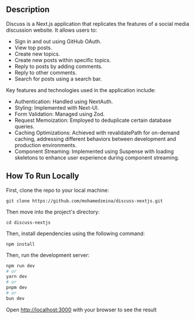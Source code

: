 ## Description
Discuss is a Next.js application that replicates the features of a social media discussion website. It allows users to:

* Sign in and out using GitHub OAuth.
* View top posts.
* Create new topics.
* Create new posts within specific topics.
* Reply to posts by adding comments.
* Reply to other comments.
* Search for posts using a search bar.


Key features and technologies used in the application include:

* Authentication: Handled using NextAuth.
* Styling: Implemented with Next-UI.
* Form Validation: Managed using Zod.
* Request Memoization: Employed to deduplicate certain database queries.
* Caching Optimizations: Achieved with revalidatePath for on-demand caching, addressing different behaviors between development and production environments.
* Component Streaming: Implemented using Suspense with loading skeletons to enhance user experience during component streaming.

## How To Run Locally
First, clone the repo to your local machine:
```
git clone https://github.com/mohamedzeina/discuss-nextjs.git
```
Then move into the project's directory:
```
cd discuss-nextjs
```
Then, install dependencies using the following command:
```
npm install
```
Then, run the development server:

```bash
npm run dev
# or
yarn dev
# or
pnpm dev
# or
bun dev
```

Open [http://localhost:3000](http://localhost:3000) with your browser to see the result

